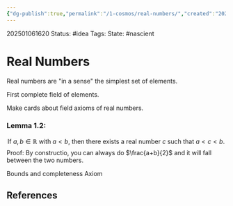 ```yaml
---
{"dg-publish":true,"permalink":"/1-cosmos/real-numbers/","created":"2025-01-22T11:17:14.328-05:00","updated":"2025-01-07T10:46:06.845-05:00"}
---
```


202501061620
Status: #idea
Tags: 
State: #nascient
# Real Numbers
Real numbers are "in a sense" the simplest set of elements.

First complete field of elements.

Make cards about field axioms of real numbers.

### Lemma 1.2:
$$
\text{If }a,b\in \mathbb{R} \text{ with } a<b \text{, then there exists a real number } c \text{ such that } a<c<b. 
$$
Proof: By constructio, you can always do $\frac{a+b}{2}$ and it will fall between the two numbers.

Bounds and completeness Axiom


## References
